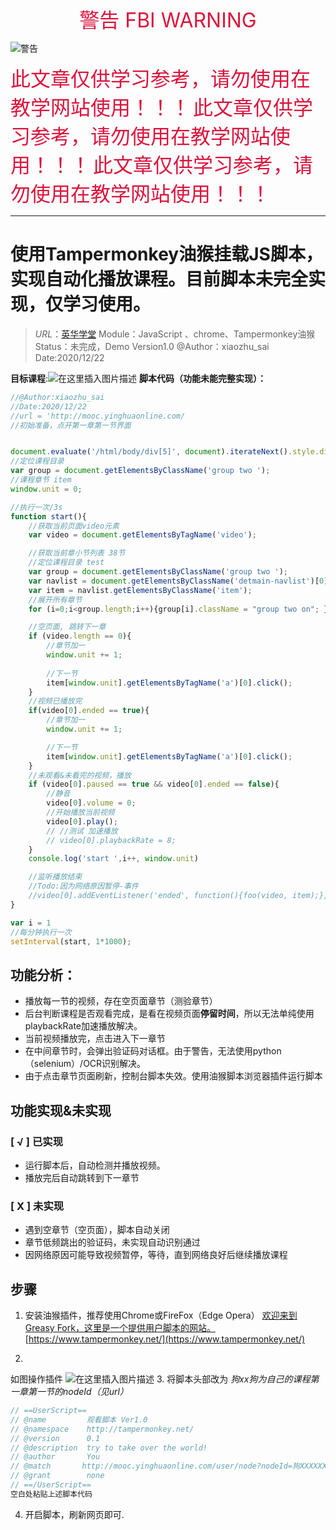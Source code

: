  <center><font color=#DC143C size=6> 警告 FBI WARNING</font></center>

![警告](https://img-blog.csdnimg.cn/20201223122306992.jpg?x-oss-process=image/watermark,type_ZmFuZ3poZW5naGVpdGk,shadow_10,text_aHR0cHM6Ly9ibG9nLmNzZG4ubmV0L3dlaXhpbl80MjM3NTM1Ng==,size_12,color_FFFFFF,t_70#pic_center)

<font color=#DC143C size=6 face="黑体">此文章仅供学习参考，请勿使用在教学网站使用！！！</font>
<font color=#DC143C size=6 face="黑体">此文章仅供学习参考，请勿使用在教学网站使用！！！</font>
<font color=#DC143C size=6 face="黑体">此文章仅供学习参考，请勿使用在教学网站使用！！！</font>

---
# 使用Tampermonkey油猴挂载JS脚本，实现自动化播放课程。目前脚本未完全实现，仅学习使用。
>*URL*：[英华学堂](*http://mooc.yinghuaonline.com/*)
>Module：JavaScript 、chrome、Tampermonkey油猴
>Status：未完成，Demo Version1.0
>@Author：xiaozhu_sai
>Date:2020/12/22

**目标课程**:![在这里插入图片描述](https://img-blog.csdnimg.cn/20201223122121616.jpg?x-oss-process=image/watermark,type_ZmFuZ3poZW5naGVpdGk,shadow_10,text_aHR0cHM6Ly9ibG9nLmNzZG4ubmV0L3dlaXhpbl80MjM3NTM1Ng==,size_5,color_FFFFFF,t_70#pic_center)
**脚本代码（功能未能完整实现）：**
```javascript
//@Author:xiaozhu_sai
//Date:2020/12/22
//url = 'http://mooc.yinghuaonline.com/
//初始准备，点开第一章第一节界面


document.evaluate('/html/body/div[5]', document).iterateNext().style.display = 'none'
//定位课程目录
var group = document.getElementsByClassName('group two ');
//课程章节 item
window.unit = 0;

//执行一次/3s
function start(){
    //获取当前页面video元素
    var video = document.getElementsByTagName('video');

    //获取当前章小节列表 38节
    //定位课程目录 test
    var group = document.getElementsByClassName('group two ');
    var navlist = document.getElementsByClassName('detmain-navlist')[0];
    var item = navlist.getElementsByClassName('item');
    //展开所有章节
    for (i=0;i<group.length;i++){group[i].className = "group two on"; }

    //空页面, 跳转下一章
    if (video.length == 0){
        //章节加一
        window.unit += 1;
        
        //下一节
        item[window.unit].getElementsByTagName('a')[0].click();
    }
    //视频已播放完
    if(video[0].ended == true){
        //章节加一
        window.unit += 1;

        //下一节
        item[window.unit].getElementsByTagName('a')[0].click();
    }
    //未观看&未看完的视频，播放
    if (video[0].paused == true && video[0].ended == false){
        //静音
        video[0].volume = 0;
        //开始播放当前视频
        video[0].play();
        // //测试 加速播放
        // video[0].playbackRate = 8;
    }
    console.log('start ',i++, window.unit)

    //监听播放结束
    //Todo:因为网络原因暂停-事件
    //video[0].addEventListener('ended', function(){foo(video, item);}, false);
}

var i = 1
//每分钟执行一次
setInterval(start, 1*1000);


```


## 功能分析：
- 播放每一节的视频，存在空页面章节（测验章节）
- 后台判断课程是否观看完成，是看在视频页面**停留时间**，所以无法单纯使用playbackRate加速播放解决。
- 当前视频播放完，点击进入下一章节
- 在中间章节时，会弹出验证码对话框。由于警告，无法使用python（selenium）/OCR识别解决。
- 由于点击章节页面刷新，控制台脚本失效。使用油猴脚本浏览器插件运行脚本
## 功能实现&未实现
### [ √ ] 已实现
- 运行脚本后，自动检测并播放视频。
- 播放完后自动跳转到下一章节

###  [ X ] 未实现
- 遇到空章节（空页面），脚本自动关闭
- 章节低频跳出的验证码，未实现自动识别通过
- 因网络原因可能导致视频暂停，等待，直到网络良好后继续播放课程
## 步骤

1. 安装油猴插件，推荐使用Chrome或FireFox（Edge Opera）
[欢迎来到 Greasy Fork，这里是一个提供用户脚本的网站。](https://greasyfork.org/zh-CN/)
[https://www.tampermonkey.net/](https://www.tampermonkey.net/)


2.
如图操作插件
![在这里插入图片描述](https://img-blog.csdnimg.cn/20201223125018753.jpg?x-oss-process=image/watermark,type_ZmFuZ3poZW5naGVpdGk,shadow_10,text_aHR0cHM6Ly9ibG9nLmNzZG4ubmV0L3dlaXhpbl80MjM3NTM1Ng==,size_8,color_FFFFFF,t_70#pic_center)
3. 将脚本头部改为
*狗xx狗为自己的课程第一章第一节的nodeId（见url）*
```javascript
// ==UserScript==
// @name         观看脚本 Ver1.0
// @namespace    http://tampermonkey.net/
// @version      0.1
// @description  try to take over the world!
// @author       You
// @match       http://mooc.yinghuaonline.com/user/node?nodeId=狗XXXXXX狗
// @grant        none
// ==/UserScript==
空白处粘贴上述脚本代码
```
4. 开启脚本，刷新网页即可.

